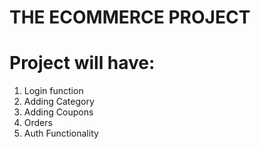 # THE ECOMMERCE PROJECT

# Project will have:
1. Login function
2. Adding Category
3. Adding Coupons
4. Orders
5. Auth Functionality